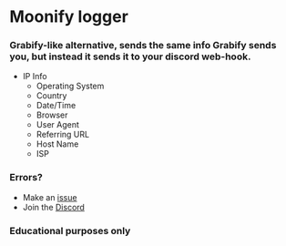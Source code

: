 # Moonify logger

### Grabify-like alternative, sends the same info Grabify sends you, but instead it sends it to your discord web-hook.

- IP Info
  - Operating System
  - Country
  - Date/Time
  - Browser
  - User Agent
  - Referring URL
  - Host Name
  - ISP

### Errors?

- Make an [issue](https://github.com/Yuvi5001/moonify-logger/issues)
- Join the [Discord](https://discord.gg/fnNd26Depz)

### Educational purposes only
